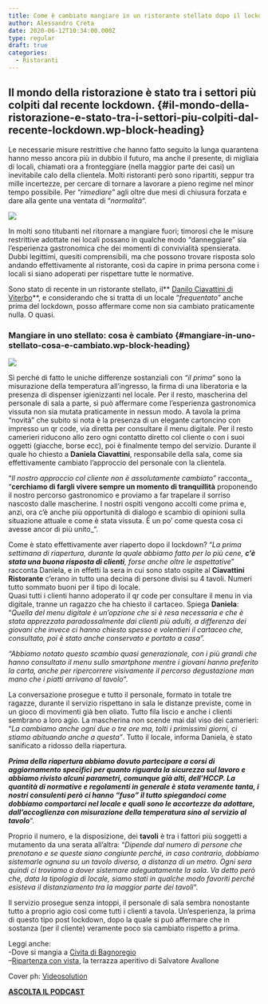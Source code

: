 ```yaml
---
title: Come è cambiato mangiare in un ristorante stellato dopo il lockdown
author: Alessandro Creta
date: 2020-06-12T10:34:00.000Z
type: regular
draft: true
categories:
  - Ristoranti
---
```


## Il mondo della ristorazione è stato tra i settori più colpiti dal recente lockdown.  {#il-mondo-della-ristorazione-e-stato-tra-i-settori-piu-colpiti-dal-recente-lockdown.wp-block-heading}

Le necessarie misure restrittive che hanno fatto seguito la lunga quarantena hanno messo ancora più in dubbio il futuro, ma anche il presente, di migliaia di locali, chiamati ora a fronteggiare (nella maggior parte dei casi) un inevitabile calo della clientela. Molti ristoranti però sono ripartiti, seppur tra mille incertezze, per cercare di tornare a lavorare a pieno regime nel minor tempo possibile. Per “*rimediare*” agli oltre due mesi di chiusura forzata e dare alla gente una ventata di “*normalità*“.

![](/images/wp-content/uploads/2020/06/schermata-2020-06-22-alle-16.10.50.webp)

In molti sono titubanti nel ritornare a mangiare fuori; timorosi che le misure restrittive adottate nei locali possano in qualche modo “danneggiare” sia l’esperienza gastronomica che dei momenti di convivialità spensierata. Dubbi legittimi, quesiti comprensibili, ma che possono trovare risposta solo andando effettivamente al ristorante, così da capire in prima persona come i locali si siano adoperati per rispettare tutte le normative.

Sono stato di recente in un ristorante stellato, il\*\* <a rel="noreferrer noopener" href="https://www.danilociavattini.com/" target="_blank">Danilo Ciavattini di Viterbo</a>\*\*, e considerando che si tratta di un locale “*frequentato*” anche prima del lockdown, posso affermare come non sia cambiato praticamente nulla. O quasi.

### Mangiare in uno stellato: cosa è cambiato {#mangiare-in-uno-stellato-cosa-e-cambiato.wp-block-heading}

![](/images/wp-content/uploads/2019/08/img_8618-e1564670592619.webp?w=1000)

Sì perché di fatto le uniche differenze sostanziali con *“il prima*” sono la misurazione della temperatura all’ingresso, la firma di una liberatoria e la presenza di dispenser igienizzanti nel locale. Per il resto, mascherina del personale di sala a parte, sì può affermare come l’esperienza gastronomica vissuta non sia mutata praticamente in nessun modo. A tavola la prima “novità” che subito si nota è la presenza di un elegante cartoncino con impresso un qr code, via diretta per consultare il menu digitale. Per il resto camerieri riducono allo zero ogni contatto diretto col cliente o con i suoi oggetti (giacche, borse ecc), poi è finalmente tempo del servizio. Durante il quale ho chiesto a **Daniela Ciavattini**, responsabile della sala, come sia effettivamente cambiato l’approccio del personale con la clientela.

“*Il nostro approccio col cliente non è assolutamente cambiato”* racconta\_, “**cerchiamo di fargli vivere sempre un momento di tranquillità** proponendo il nostro percorso gastronomico e proviamo a far trapelare il sorriso nascosto dalle mascherine. I nostri ospiti vengono accolti come prima e, anzi, ora c’è anche più opportunità di dialogo e scambio di opinioni sulla situazione attuale e come è stata vissuta. È un po’ come questa cosa ci avesse ancor di più unito\_“.

Come è stato effettivamente aver riaperto dopo il lockdown? “*La prima settimana di riapertura, durante la quale abbiamo fatto per lo più cene, **c’è stata una buona risposta di clienti**, forse anche oltre le aspettative*” racconta Daniela, e in effetti la sera in cui sono stato ospite al **Ciavattini Ristorante** c’erano in tutto una decina di persone divisi su 4 tavoli. Numeri tutto sommato buoni per il tipo di locale.\
Quasi tutti i clienti hanno adoperato il qr code per consultare il menu in via digitale, tranne un ragazzo che ha chiesto il cartaceo. Spiega **Daniela**: “*Quella del menu digitale è* *un’opzione che si è resa necessaria e che è stata apprezzata paradossalmente dai clienti più adulti, a differenza dei giovani che invece ci hanno chiesto spesso e volentieri il cartaceo che, consultato, poi è stato anche conservato e portato a casa”.*

*“Abbiamo notato questo scambio quasi generazionale, con i più grandi che hanno consultato il menu sullo smartphone mentre i giovani hanno preferito la carta, anche per ripercorrere visivamente il percorso degustazione man mano che i piatti arrivano al tavolo*“.

La conversazione prosegue e tutto il personale, formato in totale tre ragazze, durante il servizio rispettano in sala le distanze previste, come in un gioco di movimenti già ben oliato. Tutto fila liscio e anche i clienti sembrano a loro agio. La mascherina non scende mai dal viso dei camerieri: “*La cambiamo anche ogni due o tre ore ma, tolti i primissimi giorni, ci stiamo abituando anche a questa”*. Tutto il locale, informa Daniela, è stato sanificato a ridosso della riapertura.

***Prima della riapertura abbiamo dovuto partecipare a corsi di aggiornamento specifici per quanto riguarda la sicurezza sul lavoro e abbiamo rivisto alcuni parametri, comunque già alti, dell’HCCP. La quantità di normative e regolamenti in generale è stata veramente tanta, i nostri consulenti però ci hanno “fuso” il tutto spiegandoci come dobbiamo comportarci nel locale e quali sono le accortezze da adottare, dall’accoglienza con misurazione della temperatura sino al servizio al tavolo***“.

Proprio il numero, e la disposizione, dei **tavoli** è tra i fattori più soggetti a mutamento da una serata all’altra: “*Dipende dal numero di persone che prenotano e se queste siano congiunte perché, in caso contrario, dobbiamo sistemarle ognuna su un tavolo diverso, a distanza di un metro. Ogni sera quindi ci troviamo a dover sistemare adeguatamente la sala. Va detto però che, data la tipologia di locale, siamo stati in qualche modo favoriti perché esisteva il distanziamento tra la maggior parte dei tavoli*“.

Il servizio prosegue senza intoppi, il personale di sala sembra nonostante tutto a proprio agio così come tutti i clienti a tavola. Un’esperienza, la prima di questo tipo post lockdown, dopo la quale si può affermare che in sostanza (per il cliente) veramente poco sia cambiato rispetto a prima.

Leggi anche:\
-Dove si mangia a <a rel="noreferrer noopener" href="https://aleepepe.com/2020/05/25/dove-si-mangia-civita-bagnoregio/" target="_blank">Civita di Bagnoregio</a>\
–<a rel="noreferrer noopener" href="https://aleepepe.com/2020/06/12/terrazza-cetaria-ristorante-avallone/" target="_blank">Ripartenza con vista</a>, la terrazza aperitivo di Salvatore Avallone

Cover ph: <a href="https://www.videosolution.it/" target="_blank" rel="noreferrer noopener">Videosolution</a>

<p class="has-text-align-center">
  <a rel="noreferrer noopener" href="https://apple.co/352xcOm" target="_blank"><strong>ASCOLTA IL PODCAST</strong></a>
</p>
